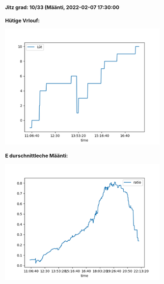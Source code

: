 ### Jitz grad: 10/33 (Määnti, 2022-02-07 17:30:00

### Hütige Vrlouf:
![Graph](Today.png)

### E durschnittleche Määnti:
![Graph](Määnti.png)